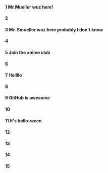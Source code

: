 #### 1 Mr.Mueller wuz here!
#### 2
#### 3 Mr. Smueller wuz here probably I don't know
#### 4
#### 5 Join the anime club
#### 6
#### 7 Hellllo
#### 8
#### 9 GitHub is awesome
#### 10
#### 11 It's hello-ween
#### 12
#### 13
#### 14
#### 15